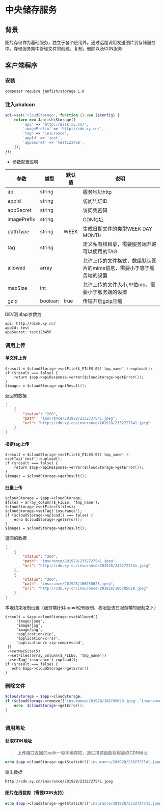 # 中央储存服务

## 背景

图片存储作为基础服务，独立于各个应用外，通过远程调用发送图片到存储服务中。存储服务集中管理文件的创建，复制，删除以及CDN服务



## 客户端程序

### 安装

```bash
composer require janfish/storage 1.0 
```


### 注入phalcon


```php
$di->set('cloudStorage', function () use ($config) {
    return new Janfish\Storage([
        'api' => 'http://disk.xy.cn/',
        'imagePrefix' => 'http://cdn.xy.cn/',
        'tag' => 'insurance',
        'appId' => 'test',
        'appSecret' => 'test123456',
    ]);
});
```

- 参数配置说明


| 参数       |  类型   |默认值 | 说明       |
|------------|--------|--------|--------------|
|api         | string |        | 服务地址http  |
|appId       | string |        | 访问凭证ID   |
|appSecret   | string |        | 访问凭密码   |
|imagePrefix | string |        | CDN地址                         | 
|pathType    | string | WEEK   | 生成日期文件的类型WEEK DAY MONTH|
|tag         | string |        | 定义私有根目录，需要服务端开通可以使用的TAG    |
|allowed     | array  |        | 允许上传的文件格式，数组默认图片的mime信息，需要小于等于服务端的设置 |
|maxSize     | int    |        | 允许上传的文件大小,单位mb，需要小于服务端的设置  |
|gzip        | boolean| true   | 传输开启gzip压缩  |

DEV测试api参数为

```
api: http://disk.xy.cn/
appId: test
appSecret: test123456
```

### 调用上传

#### 单文件上传

```
$result = $cloudStorage->setFile($_FILES[0]['tmp_name'])->upload();
if ($result === false) {
    return $app->apiResponse->error($cloudStorage->getError());
}
$images = $cloudStorage->getResult();
```

返回的数据


```json
[
    {
        "status": "200",
        "path": "insurance/201928/2332727541.jpeg",
        "url": "http://cdn.xy.cn/insurance/201928/2332727541.jpeg"
    }
]
```

#### 指定tag上传

```
$result = $cloudStorage->setFile($_FILES[0]['tmp_name'])->setTag('test')->upload();
if ($result === false) {
    return $app->apiResponse->error($cloudStorage->getError());
}
$images = $cloudStorage->getResult();
```

#### 批量上传
```
$cloudStorage = $app->cloudStorage;
$files = array_column($_FILES, 'tmp_name');
$cloudStorage->setFiles($files);
$cloudStorage->setTag('insurance');
if ($cloudStorage->upload() === false) {
    echo $cloudStorage->getError();
}
$images = $cloudStorage->getResult();
```

返回的数据


```json
[
    {
        "status": "200",
        "path": "insurance/201928/2332727541.jpeg",
        "url": "http://cdn.xy.cn/insurance/201928/2332727541.jpeg"
    },
    {
        "status": "200",
        "path": "insurance/201928/106785628.jpeg",
        "url": "http://cdn.xy.cn/insurance/201928/106785628.jpeg"
    }
]
```

本地约束限制设置（服务端针对appid也有限制，权限应该在服务端的限制之下）

```
$result = $app->cloudStorage->setAllowed([
     'image/jpeg',
     'image/jpg',
     'image/png',
     'application/zip',
     'application/x-rar',
     'application/x-zip-compressed',
 ])
 ->setMaxSize(5)
 ->setFiles(array_column($_FILES, 'tmp_name'))
 ->setTag('insurance')->upload();
if ($result === false) {
   echo $app->cloudStorage->getError()
}
```

### 删除文件

```php
$cloudStorage = $app->cloudStorage;
if ($cloudStorage->remove(['insurance/201928/106785628.jpeg','insurance/201928/2332727541.jpeg']) === false) {
    echo  $cloudStorage->getError();
}
    
```


### 调用地址

#### 获取CDN地址

> 上传接口返回的path一般本地存取，通过拼装函数获得最终CDN地址


```php
echo $app->cloudStorage->getStaticUrl('insurance/201928/2332727541.jpeg');
```

输出数据

```
http://cdn.xy.cn/insurance/201928/2332727541.jpeg
```

#### 图片在线裁剪（需要CDN支持）

```php
echo $app->cloudStorage->getStaticUrl('insurance/201928/2332727541.jpeg',['width'=>100,'height'=>100,clipType='1']);
```


